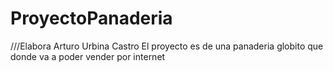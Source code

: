 # ProyectoPanaderia
///Elabora Arturo Urbina Castro El proyecto es de una panaderia globito que donde va a poder vender por internet
